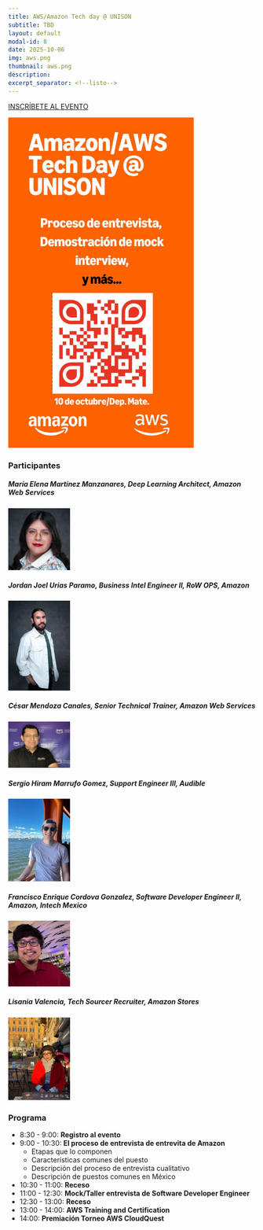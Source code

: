 ```yaml
---
title: AWS/Amazon Tech day @ UNISON
subtitle: TBD
layout: default
modal-id: 8
date: 2025-10-06
img: aws.png
thumbnail: aws.png
description: 
excerpt_separator: <!--listo-->
---
```


[INSCRÍBETE AL EVENTO](https://luma.com/j6m3lp6z)

<img src="/img/aws-techday-01.jpeg" alt="Flyer AWS TechDay" class="img-responsive img-centered" style="width: 75%">

### Participantes

##### María Elena Martínez Manzanares, Deep Learning Architect, Amazon Web Services

<img src="img/portfolio/MalenaManzanares.jpeg" class="img-responsive img-centered" style="width: 25%" >

##### Jordan Joel Urias Paramo, Business Intel Engineer II, RoW OPS, Amazon

<img src="img/portfolio/Jordan.jpg" class="img-responsive img-centered" style="width: 25%" >

##### César Mendoza Canales, Senior Technical Trainer, Amazon Web Services

<img src="img/portfolio/CesarMendoza.jpg" class="img-responsive img-centered" style="width: 25%" >

##### Sergio Hiram Marrufo Gomez, Support Engineer III, Audible

<img src="img/portfolio/Sergio.png" class="img-responsive img-centered" style="width: 25%" >

##### Francisco Enrique Cordova Gonzalez, Software Developer Engineer II, Amazon, Intech Mexico

<img src="img/portfolio/Francisco.jpg" class="img-responsive img-centered" style="width: 25%" >

##### Lisania Valencia, Tech Sourcer Recruiter, Amazon Stores

<img src="img/portfolio/Lisania.jpg" class="img-responsive img-centered" style="width: 25%" >

### Programa

- 8:30 - 9:00: **Registro al evento**
- 9:00 - 10:30: **El proceso de entrevista de entrevita de Amazon**
  - Etapas que lo componen
  - Características comunes del puesto
  - Descripción del proceso de entrevista cualitativo
  - Descripción de puestos comunes en México
- 10:30 - 11:00: **Receso**
- 11:00 - 12:30: **Mock/Taller entrevista de Software Developer Engineer**
- 12:30 - 13:00: **Receso**
- 13:00 - 14:00: **AWS Training and Certification**
- 14:00: **Premiación Torneo AWS CloudQuest**


<!--listo-->
